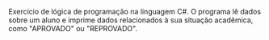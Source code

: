 Exercício de lógica de programação na linguagem C#.
O programa lê dados sobre um aluno e imprime dados relacionados à sua situação acadêmica, como "APROVADO" ou "REPROVADO".
